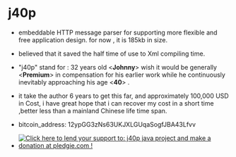 # j40p
+ embeddable HTTP message parser for supporting more flexible and free application design. for now , it is 185kb in size.
+ believed that it saved the half time of use to Xml compiling time.
+ "j40p" stand for : 32 years old \<__Johnny__\> wish it would be generally \<__Premium__\> in compensation for his earlier work while he continuously inevitably approaching his age \<__40__\> .
+ it take the author 6 years to get this far,  and approximately  100,000 USD in Cost, i have great hope that i can recover my cost in a short time ,better less than a mainland Chinese life time span.

+ bitcoin_address: 12ypGG3zNs63UKJXLGUqaSogfJBA43Lfvv


+ <a href='https://pledgie.com/campaigns/30673'><img alt='Click here to lend your support to: j40p java project and make a donation at pledgie.com !' src='https://pledgie.com/campaigns/30673.png?skin_name=chrome' border='0' ></a>





